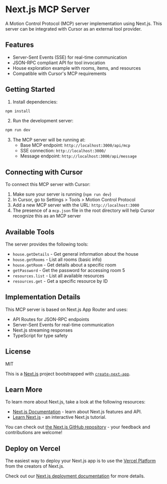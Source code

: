 # Next.js MCP Server

A Motion Control Protocol (MCP) server implementation using Next.js. This server can be integrated with Cursor as an external tool provider.

## Features

- Server-Sent Events (SSE) for real-time communication
- JSON-RPC compliant API for tool invocation
- House exploration example with rooms, items, and resources
- Compatible with Cursor's MCP requirements

## Getting Started

1. Install dependencies:

```bash
npm install
```

2. Run the development server:

```bash
npm run dev
```

3. The MCP server will be running at:
   - Base MCP endpoint: `http://localhost:3000/api/mcp`
   - SSE connection: `http://localhost:3000/`
   - Message endpoint: `http://localhost:3000/api/message`

## Connecting with Cursor

To connect this MCP server with Cursor:

1. Make sure your server is running (`npm run dev`)
2. In Cursor, go to Settings > Tools > Motion Control Protocol
3. Add a new MCP server with the URL: `http://localhost:3000`
4. The presence of a `mcp.json` file in the root directory will help Cursor recognize this as an MCP server

## Available Tools

The server provides the following tools:

- `house.getDetails` - Get general information about the house
- `house.getRooms` - List all rooms (basic info)
- `house.getRoom` - Get details about a specific room
- `getPassword` - Get the password for accessing room 5
- `resources.list` - List all available resources
- `resources.get` - Get a specific resource by ID

## Implementation Details

This MCP server is based on Next.js App Router and uses:

- API Routes for JSON-RPC endpoints
- Server-Sent Events for real-time communication
- Next.js streaming responses
- TypeScript for type safety

## License

MIT

This is a [Next.js](https://nextjs.org) project bootstrapped with [`create-next-app`](https://nextjs.org/docs/app/api-reference/cli/create-next-app).

## Learn More

To learn more about Next.js, take a look at the following resources:

- [Next.js Documentation](https://nextjs.org/docs) - learn about Next.js features and API.
- [Learn Next.js](https://nextjs.org/learn) - an interactive Next.js tutorial.

You can check out [the Next.js GitHub repository](https://github.com/vercel/next.js) - your feedback and contributions are welcome!

## Deploy on Vercel

The easiest way to deploy your Next.js app is to use the [Vercel Platform](https://vercel.com/new?utm_medium=default-template&filter=next.js&utm_source=create-next-app&utm_campaign=create-next-app-readme) from the creators of Next.js.

Check out our [Next.js deployment documentation](https://nextjs.org/docs/app/building-your-application/deploying) for more details.
